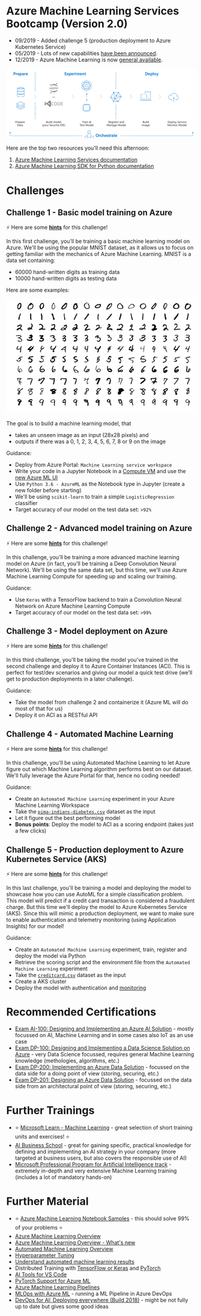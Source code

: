 # Azure Machine Learning Services Bootcamp (Version 2.0)

* 09/2019 - Added challenge 5 (production deployment to Azure Kubernetes Service)
* 05/2019 - Lots of new capabilities [have been announced](https://azure.microsoft.com/en-us/blog/making-ai-real-for-every-developer-and-every-organization/).
* 12/2019 - Azure Machine Learning is now [general available](https://azure.microsoft.com/en-us/blog/azure-machine-learning-service-a-look-under-the-hood/).

![alt text](images/logo.png "Azure Machine Learning Services")

Here are the top two resources you'll need this afternoon:

1. [Azure Machine Learning Services documentation](https://docs.microsoft.com/en-us/azure/machine-learning/service/)
1. [Azure Machine Learning SDK for Python documentation](https://docs.microsoft.com/en-us/python/api/overview/azure/ml/intro?view=azure-ml-py)

# Challenges

## Challenge 1 - Basic model training on Azure

:zap: Here are some **[hints](hints/challenge_01.md)** for this challenge!

In this first challenge, you'll be training a basic machine learning model on Azure. We'll be using the popular MNIST dataset, as it allows us to focus on getting familiar with the mechanics of Azure Machine Learning. MNIST is a data set containing:

* 60000 hand-written digits as training data
* 10000 hand-written digits as testing data

Here are some examples:

![alt text](images/mnist.png "The MNIST dataset")

The goal is to build a machine learning model, that
* takes an unseen image as an input (28x28 pixels) and
* outputs if there was a 0, 1, 2, 3, 4, 5, 6, 7, 8 or 9 on the image

Guidance:
* Deploy from Azure Portal: `Machine Learning service workspace`
* Write your code in a Jupyter Notebook in a [Compute VM](https://docs.microsoft.com/en-us/azure/machine-learning/service/quickstart-run-cloud-notebook) and use the [new Azure ML UI](https://ml.azure.com)
* Use `Python 3.6 - AzureML` as the Notebook type in Jupyter (create a new folder before starting)
* We'll be using `scikit-learn` to train a simple `LogisticRegression` classifier
* Target accuracy of our model on the test data set: `>92%`

## Challenge 2 - Advanced model training on Azure

:zap: Here are some **[hints](hints/challenge_02.md)** for this challenge!

In this challenge, you'll be training a more advanced machine learning model on Azure (in fact, you'll be training a Deep Convolution Neural Network). We'll be using the same data set, but this time, we'll use Azure Machine Learning Compute for speeding up and scaling our training.

Guidance:
* Use `Keras` with a TensorFlow backend to train a Convolution Neural Network on Azure Machine Learning Compute
* Target accuracy of our model on the test data set: `>99%`

## Challenge 3 - Model deployment on Azure

:zap: Here are some **[hints](hints/challenge_03.md)** for this challenge!

In this third challenge, you'll be taking the model you've trained in the second challenge and deploy it to Azure Container Instances (ACI). This is perfect for test/dev scenarios and giving our model a quick test drive (we'll get to production deployments in a later challenge).

Guidance:
* Take the model from challenge 2 and containerize it (Azure ML will do most of that for us)
* Deploy it on ACI as a RESTful API

## Challenge 4 - Automated Machine Learning

:zap: Here are some **[hints](hints/challenge_04.md)** for this challenge!

In this challenge, you'll be using Automated Machine Learning to let Azure figure out which Machine Learning algorithm performs best on our dataset. We'll fully leverage the Azure Portal for that, hence no coding needed!

Guidance:
* Create an `Automated Machine Learning` experiment in your Azure Machine Learning Workspace
* Take the [`pima-indians-diabetes.csv`](data/pima-indians-diabetes.csv) dataset as the input
* Let it figure out the best performing model
* **Bonus points**: Deploy the model to ACI as a scoring endpoint (takes just a few clicks)

## Challenge 5 - Production deployment to Azure Kubernetes Service (AKS)

:zap: Here are some **[hints](hints/challenge_05.md)** for this challenge!

In this last challenge, you'll be training a model and deploying the model to showcase how you can use AutoML for a simple classification problem. This model will predict if a credit card transaction is considered a fraudulent charge. But this time we'll deploy the model to Azure Kubernetes Service (AKS). Since this will mimic a production deployment, we want to make sure to enable authentication and telemetry monitoring (using Application Insights) for our model!

Guidance:
* Create an `Automated Machine Learning` experiment, train, register and deploy the model via Python
* Retrieve the scoring script and the environment file from the `Automated Machine Learning` experiment
* Take the [`creditcard.csv`](data/creditcard.csv) dataset as the input
* Create a AKS cluster
* Deploy the model with authentication and [monitoring](https://docs.microsoft.com/en-us/azure/machine-learning/service/how-to-enable-app-insights)


# Recommended Certifications

* [Exam AI-100: Designing and Implementing an Azure AI Solution](https://www.microsoft.com/en-us/learning/exam-ai-100.aspx) - mostly focussed on AI, Machine Learning and in some cases also IoT as an use case
* [Exam DP-100: Designing and Implementing a Data Science Solution on Azure](https://www.microsoft.com/en-us/learning/exam-dp-100.aspx) - very Data Science focussed, requires general Machine Learning knowledge (methologies, algorithms, etc.)
* [Exam DP-200: Implementing an Azure Data Solution](https://www.microsoft.com/en-us/learning/exam-dp-200.aspx) - focussed on the data side for a doing point of view (storing, securing, etc.)
* [Exam DP-201: Designing an Azure Data Solution](https://www.microsoft.com/en-us/learning/exam-dp-201.aspx) - focussed on the data side from an architectural point of view (storing, securing, etc.)


# Further Trainings

* :star: [Microsoft Learn - Machine Learning](https://docs.microsoft.com/en-us/learn/browse/?roles=data-scientist&term=machine%20learning) - great selection of short training units and exercises! :star:
* [AI Business School](https://aischool.microsoft.com) - great for gaining specific, practical knowledge for defining and implementing an AI strategy in your company (more targeted at business users, but also covers the responsible use of AI)
* [Microsoft Professional Program for Artificial Intelligence track](https://academy.microsoft.com/en-us/tracks/artificial-intelligence) - extremely in-depth and very extensive Machine Learning training (includes a lot of mandatory hands-on)

# Further Material

* :star: [Azure Machine Learning Notebook Samples](https://github.com/Azure/MachineLearningNotebooks) - this should solve 99% of your problems :star:
* [Azure Machine Learning Overview](https://azure.microsoft.com/en-us/blog/azure-ai-making-ai-real-for-business/)
* [Azure Machine Learning Overview - What's new](https://azure.microsoft.com/en-us/blog/what-s-new-in-azure-machine-learning-service/)
* [Automated Machine Learning Overview](https://azure.microsoft.com/en-us/blog/announcing-automated-ml-capability-in-azure-machine-learning/)
* [Hyperparameter Tuning](https://docs.microsoft.com/en-us/azure/machine-learning/service/how-to-tune-hyperparameters)
* [Understand automated machine learning results](https://docs.microsoft.com/en-us/azure/machine-learning/service/how-to-understand-automated-ml)
* Distributed Training with [TensorFlow or Keras](https://docs.microsoft.com/en-us/azure/machine-learning/service/how-to-train-tensorflow#distributed-training) and [PyTorch](https://docs.microsoft.com/en-us/azure/machine-learning/service/how-to-train-pytorch#distributed-training)
* [AI Tools for VS Code](https://visualstudio.microsoft.com/downloads/ai-tools-vscode/)
* [PyTorch Support for Azure ML](https://azure.microsoft.com/en-us/blog/world-class-pytorch-support-on-azure/)
* [Azure Machine Learning Pipelines](https://docs.microsoft.com/en-us/azure/machine-learning/service/concept-ml-pipelines)
* [MLOps with Azure ML](https://github.com/microsoft/MLOpsPython) - running a ML Pipeline in Azure DevOps
* [DevOps for AI: Deploying everywhere (Build 2018)](https://www.youtube.com/watch?v=Fo220toRwhM) - might be not fully up to date but gives some good ideas